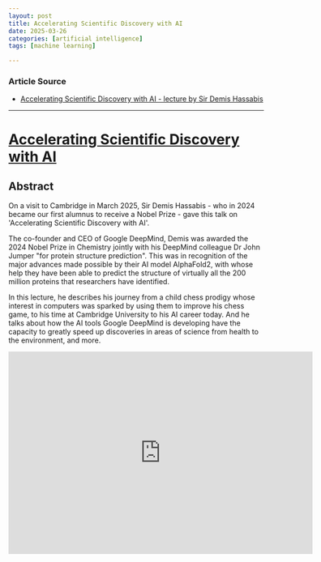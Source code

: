 ```yaml
---
layout: post
title: Accelerating Scientific Discovery with AI
date: 2025-03-26
categories: [artificial intelligence]
tags: [machine learning]

---
```


### Article Source


* [Accelerating Scientific Discovery with AI - lecture by Sir Demis Hassabis](https://www.youtube.com/watch?v=hHooQmmzG4k)

---


# [Accelerating Scientific Discovery with AI](https://www.youtube.com/watch?v=1lr2HosqrBE)


## Abstract

On a visit to Cambridge in March 2025, Sir Demis Hassabis - who in 2024 became our first alumnus to receive a Nobel Prize - gave this talk on 'Accelerating Scientific Discovery with AI'.

The co-founder and CEO of Google DeepMind, Demis was awarded the 2024 Nobel Prize in Chemistry jointly with his DeepMind colleague Dr John Jumper "for protein structure prediction". This was in recognition of the major advances made possible by their AI model AlphaFold2, with whose help they have been able to predict the structure of virtually all the 200 million proteins that researchers have identified.

In this lecture, he describes his journey from a child chess prodigy whose interest in computers was sparked by using them to improve his chess game, to his time at Cambridge University to his AI career today. And he talks about how the AI tools Google DeepMind is developing have the capacity to greatly speed up discoveries in areas of science from health to the environment, and more.


<iframe width="600" height="400" src="https://www.youtube.com/embed/hHooQmmzG4k?si=KkH2VEH5SW3WkrAI" title="YouTube video player" frameborder="0" allow="accelerometer; autoplay; clipboard-write; encrypted-media; gyroscope; picture-in-picture; web-share" referrerpolicy="strict-origin-when-cross-origin" allowfullscreen></iframe>